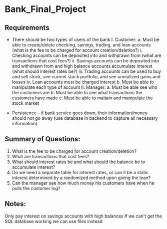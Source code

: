 # Bank_Final_Project

## Requirements
- There should be two types of users of the bank 
	I. Customer:
		a. Must be able to create/delete checking, savings, trading, and loan accounts (what is the fee to be charged for account creation/deletion?)
			i.   Checking accounts can be deposited into and withdrawn from (what are transactions that cost fees?)
			ii.  Savings accounts can be deposited into and withdrawn from and high balance accounts accumulate interest (what should interest rates be?)
			iii. Trading accounts can be used to buy and sell stock, see current stock portfolio, and see unrealized gains and losses
			iv.  Loan accounts must be charged interest 
		b. Must be able to manipulate each type of account
	II. Manager:
		a. Must be able see who the customers are
		b. Must be able to see what transactions the customers have made
		c. Must be able to maitain and manipulate the stock market

- Persistence - if bank service goes down, their information/money should not go away (use database in backend to capture all necessary information)

## Summary of Questions:
1. What is the fee to be charged for account creation/deletion?
2. What are transactions that cost fees?
3. What should interest rates be and what should the balance be to accumulate interest?
4. Do we need a separate table for interest rates, or can it be a static interest determined by a randomized method upon giving the loan?
5. Can the manager see how much money his customers have when he pulls the customer log?

## Notes:
Only pay interest on savings accounts with high balances
If we can't get the SQL database working we can use files instead
